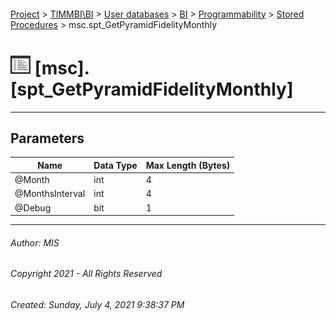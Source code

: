 #### 

[Project](../../../../../index.md) > [TIMMBI\\BI](../../../../index.md) > [User databases](../../../index.md) > [BI](../../index.md) > [Programmability](../index.md) > [Stored Procedures](Stored_Procedures.md) > msc.spt_GetPyramidFidelityMonthly

# ![Stored Procedures](../../../../../Images/StoredProcedure32.png) [msc].[spt_GetPyramidFidelityMonthly]

---

## <a name="#parameters"></a>Parameters

| Name | Data Type | Max Length (Bytes) |
|---|---|---|
| @Month | int | 4 |
| @MonthsInterval | int | 4 |
| @Debug | bit | 1 |


---

###### Author:  MIS

###### Copyright 2021 - All Rights Reserved

###### Created: Sunday, July 4, 2021 9:38:37 PM

